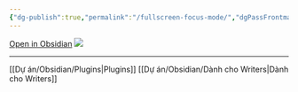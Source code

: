 ```yaml
---
{"dg-publish":true,"permalink":"/fullscreen-focus-mode/","dgPassFrontmatter":true}
---
```


[Open in Obsidian](obsidian://show-plugin?id=obsidian-fullscreen-plugin)
![](https://i.imgur.com/ABMQQ6D.png)

---
[[Dự án/Obsidian/Plugins\|Plugins]]
[[Dự án/Obsidian/Dành cho Writers\|Dành cho Writers]]